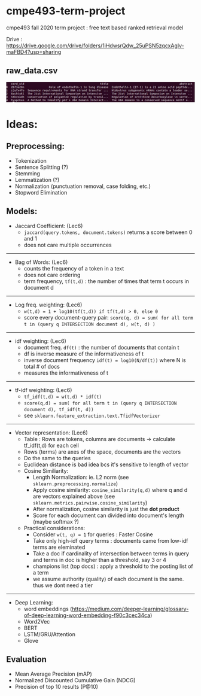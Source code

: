 # cmpe493-term-project
cmpe493 fall 2020 term project : free text based ranked retrieval model 

Drive : https://drive.google.com/drive/folders/1iHdwsrQdw_25uPSN5zqcxAgIv-maFBD4?usp=sharing

 ## raw_data.csv

![image](https://raw.githubusercontent.com/egirgin/cmpe493-term-project/main/raw_data_sample.jpg?token=AGARMYEFCO5JKEPSAOEVDGS73NHQY)


# Ideas:

## Preprocessing:
 - Tokenization
 - Sentence Splitting (?)
 - Stemming
 - Lemmatization (?)
 - Normalization (punctuation removal, case folding, etc.)
 - Stopword Elimination

## Models:
 - Jaccard Coefficient: (Lec6)
    - ``` jaccard(query.tokens, document.tokens) ``` returns a score between 0 and 1
    - does not care multiple occurrences
---
 - Bag of Words: (Lec6)
    - counts the frequency of a token in a text
    - does not care ordering
    - term frequency, ```tf(t,d)``` : the number of times that term t occurs in document d
---
- Log freq. weighting: (Lec6)
    - ```w(t,d) = 1 + log10(tf(t,d)) if tf(t,d) > 0, else 0```
    - score every document-query pair: ```score(q, d) = sum( for all term t in (query q INTERSECTION document d), w(t, d) )```
---
- idf weighting: (Lec6)
    - document freq. ```df(t)``` : the number of documents that contain t
    - df is inverse measure of the informativeness of t
    - inverse document frequency ```idf(t) = log10(N/df(t))``` where N is total # of docs
    - measures the informativeness of t
---
- tf-idf weighting: (Lec6)
    - ```tf_idf(t,d) = w(t,d) * idf(t)```
    - ```score(q,d) = sum( for all term t in (query q INTERSECTION document d), tf_idf(t, d))```
    - see ```sklearn.feature_extraction.text.TfidfVectorizer```
---
- Vector representation: (Lec6)
    - Table : Rows are tokens, columns are documents -> calculate tf_idf(t,d) for each cell
    - Rows (terms) are axes of the space, documents are the vectors
    - Do the same to the queries
    - Euclidean distance is bad idea bcs it's sensitive to length of vector
    - Cosine Similiarity:
        - Length Normalization: ie. L2 norm (see ```sklearn.preprocessing.normalize```)
        - Apply cosine similarity: ```cosine_similarity(q,d)``` where q and d are vectors explained above (see ```sklearn.metrics.pairwise.cosine_similarity```)
        - After normalization, cosine similarity is just the **dot product**
        - Score for each document can divided into document's length (maybe softmax ?)
    - Practical considerations:
        - Consider ```w(t, q) = 1``` for queries : Faster Cosine
        - Take only high-idf query terms : documents came from low-idf terms are eleminated
        - Take a doc if cardinality of intersection between terms in query and terms in doc is higher than a threshold, say 3 or 4
        - champions list (top docs) : apply a threshold to the posting list of a term
        - we assume authority (quality) of each document is the same. thus we dont need a tier 

---
 - Deep Learning:
    - word embeddings (https://medium.com/deeper-learning/glossary-of-deep-learning-word-embedding-f90c3cec34ca)
    - Word2Vec
    - BERT
    - LSTM/GRU/Attention
    - Glove

## Evaluation
 - Mean Average Precision (mAP)
 - Normalized Discounted Cumulative Gain (NDCG)
 - Precision of top 10 results (P@10)




